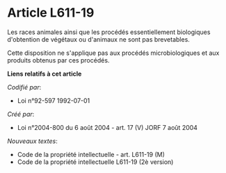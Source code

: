 # Article L611-19

Les races animales ainsi que les procédés essentiellement biologiques d'obtention de végétaux ou d'animaux ne sont pas
brevetables.

Cette disposition ne s'applique pas aux procédés microbiologiques et aux produits obtenus par ces procédés.

**Liens relatifs à cet article**

_Codifié par_:

  - Loi n°92-597 1992-07-01

_Créé par_:

  - Loi n°2004-800 du 6 août 2004 - art. 17 (V) JORF 7 août 2004

_Nouveaux textes_:

  - Code de la propriété intellectuelle - art. L611-19 (M)
  - Code de la propriété intellectuelle L611-19 (2è version)
